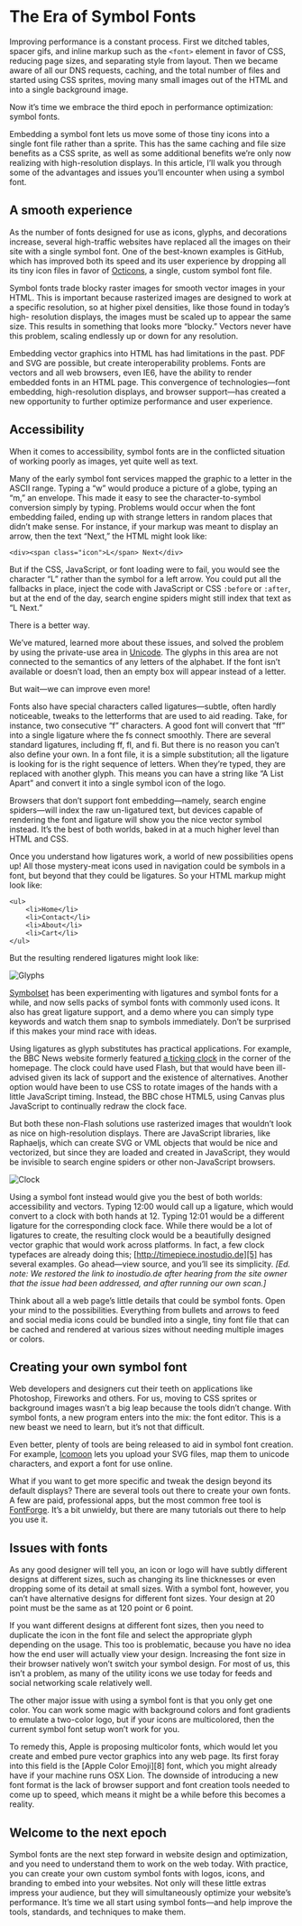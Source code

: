 The Era of Symbol Fonts
============================================================

Improving performance is a constant process. First we ditched tables, spacer
gifs, and inline markup such as the `<font>` element in favor of CSS, reducing
page sizes, and separating style from layout. Then we became aware of all our
DNS requests, caching, and the total number of files and started using CSS
sprites, moving many small images out of the HTML and into a single background
image.

Now it’s time we embrace the third epoch in performance optimization: symbol
fonts.

Embedding a symbol font lets us move some of those tiny icons into a single
font file rather than a sprite. This has the same caching and file size
benefits as a CSS sprite, as well as some additional benefits we’re only now
realizing with high-resolution displays. In this article, I’ll walk you
through some of the advantages and issues you’ll encounter when using a symbol
font.


## A smooth experience ##

As the number of fonts designed for use as icons, glyphs, and decorations
increase, several high-traffic websites have replaced all the images on their
site with a single symbol font. One of the best-known examples is GitHub,
which has improved both its speed and its user experience by dropping all its
tiny icon files in favor of [Octicons][1], a single, custom symbol font file.

Symbol fonts trade blocky raster images for smooth vector images in your HTML.
This is important because rasterized images are designed to work at a specific
resolution, so at higher pixel densities, like those found in today’s high-
resolution displays, the images must be scaled up to appear the same size.
This results in something that looks more “blocky.” Vectors never have this
problem, scaling endlessly up or down for any resolution.

Embedding vector graphics into HTML has had limitations in the past. PDF and
SVG are possible, but create interoperability problems. Fonts are vectors and
all web browsers, even IE6, have the ability to render embedded fonts in an
HTML page. This convergence of technologies—font embedding, high-resolution
displays, and browser support—has created a new opportunity to further
optimize performance and user experience.


## Accessibility ##

When it comes to accessibility, symbol fonts are in the conflicted situation
of working poorly as images, yet quite well as text.

Many of the early symbol font services mapped the graphic to a letter in the
ASCII range. Typing a “w” would produce a picture of a globe, typing an “m,”
an envelope. This made it easy to see the character-to-symbol conversion
simply by typing. Problems would occur when the font embedding failed, ending
up with strange letters in random places that didn’t make sense. For instance,
if your markup was meant to display an arrow, then the text “Next,” the HTML
might look like:

    <div><span class="icon">L</span> Next</div>

But if the CSS, JavaScript, or font loading were to fail, you would see the
character “L” rather than the symbol for a left arrow. You could put all the
fallbacks in place, inject the code with JavaScript or CSS `:before` or
`:after`, but at the end of the day, search engine spiders might still index
that text as “L Next.”

There is a better way.

We’ve matured, learned more about these issues, and solved the problem by
using the private-use area in [Unicode][2]. The glyphs in this area are not
connected to the semantics of any letters of the alphabet. If the font isn’t
available or doesn’t load, then an empty box will appear instead of a letter.

But wait—we can improve even more!

Fonts also have special characters called ligatures—subtle, often hardly
noticeable, tweaks to the letterforms that are used to aid reading. Take, for
instance, two consecutive “f” characters. A good font will convert that “ff”
into a single ligature where the fs connect smoothly. There are several
standard ligatures, including ff, fl, and fi. But there is no reason you can’t
also define your own. In a font file, it is a simple substitution; all the
ligature is looking for is the right sequence of letters. When they’re typed,
they are replaced with another glyph. This means you can have a string like “A
List Apart” and convert it into a single symbol icon of the logo.

Browsers that don’t support font embedding—namely, search engine spiders—will
index the raw un-ligatured text, but devices capable of rendering the font and
ligature will show you the nice vector symbol instead. It’s the best of both
worlds, baked in at a much higher level than HTML and CSS.

Once you understand how ligatures work, a world of new possibilities opens up!
All those mystery-meat icons used in navigation could be symbols in a font,
but beyond that they could be ligatures. So your HTML markup might look like:

    <ul>
        <li>Home</li>
        <li>Contact</li>
        <li>About</li>
        <li>Cart</li>
    </ul>

But the resulting rendered ligatures might look like:  

![][100]


[Symbolset][3] has been experimenting with ligatures and symbol fonts for a
while, and now sells packs of symbol fonts with commonly used icons. It also
has great ligature support, and a demo where you can simply type keywords and
watch them snap to symbols immediately. Don’t be surprised if this makes your
mind race with ideas.

Using ligatures as glyph substitutes has practical applications. For example,
the BBC News website formerly featured [a ticking clock][4] in the corner of
the homepage. The clock could have used Flash, but that would have been ill-
advised given its lack of support and the existence of alternatives. Another
option would have been to use CSS to rotate images of the hands with a little
JavaScript timing. Instead, the BBC chose HTML5, using Canvas plus JavaScript
to continually redraw the clock face.

But both these non-Flash solutions use rasterized images that wouldn’t look as
nice on high-resolution displays. There are JavaScript libraries, like
Raphaeljs, which can create SVG or VML objects that would be nice and
vectorized, but since they are loaded and created in JavaScript, they would be
invisible to search engine spiders or other non-JavaScript browsers.

![][101]

Using a symbol font instead would give you the best of both worlds:
accessibility and vectors. Typing 12:00 would call up a ligature, which would
convert to a clock with both hands at 12. Typing 12:01 would be a different
ligature for the corresponding clock face. While there would be a lot of
ligatures to create, the resulting clock would be a beautifully designed
vector graphic that would work across platforms. In fact, a few clock
typefaces are already doing this; [http://timepiece.inostudio.de][5] has
several examples. Go ahead—view source, and you’ll see its simplicity. *[Ed.
note: We restored the link to inostudio.de after hearing from the site owner
that the issue had been addressed, and after running our own scan.]*

Think about all a web page’s little details that could be symbol fonts. Open
your mind to the possibilities. Everything from bullets and arrows to feed and
social media icons could be bundled into a single, tiny font file that can be
cached and rendered at various sizes without needing multiple images or
colors.


## Creating your own symbol font ##

Web developers and designers cut their teeth on applications like Photoshop,
Fireworks and others. For us, moving to CSS sprites or background images
wasn’t a big leap because the tools didn’t change. With symbol fonts, a new
program enters into the mix: the font editor. This is a new beast we need to
learn, but it’s not that difficult.

Even better, plenty of tools are being released to aid in symbol font
creation. For example, [Icomoon][6] lets you upload your SVG files, map them
to unicode characters, and export a font for use online.

What if you want to get more specific and tweak the design beyond its default
displays? There are several tools out there to create your own fonts. A few
are paid, professional apps, but the most common free tool is [FontForge][7].
It’s a bit unwieldy, but there are many tutorials out there to help you use
it.


## Issues with fonts ##

As any good designer will tell you, an icon or logo will have subtly different
designs at different sizes, such as changing its line thicknesses or even
dropping some of its detail at small sizes. With a symbol font, however, you
can’t have alternative designs for different font sizes. Your design at 20
point must be the same as at 120 point or 6 point.

If you want different designs at different font sizes, then you need to
duplicate the icon in the font file and select the appropriate glyph depending
on the usage. This too is problematic, because you have no idea how the end
user will actually view your design. Increasing the font size in their browser
natively won’t switch your symbol design. For most of us, this isn’t a
problem, as many of the utility icons we use today for feeds and social
networking scale relatively well.

The other major issue with using a symbol font is that you only get one color.
You can work some magic with background colors and font gradients to emulate a
two-color logo, but if your icons are multicolored, then the current symbol
font setup won’t work for you.



To remedy this, Apple is proposing multicolor fonts, which would let you
create and embed pure vector graphics into any web page. Its first foray into
this field is the [Apple Color Emoji][8] font, which you might already have if
your machine runs OSX Lion. The downside of introducing a new font format is
the lack of browser support and font creation tools needed to come up to
speed, which means it might be a while before this becomes a reality.


## Welcome to the next epoch ##

Symbol fonts are the next step forward in website design and optimization, and
you need to understand them to work on the web today. With practice, you can
create your own custom symbol fonts with logos, icons, and branding to embed
into your websites. Not only will these little extras impress your audience,
but they will simultaneously optimize your website’s performance. It’s time we
all start using symbol fonts—and help improve the tools, standards, and
techniques to make them.





[0]: https://github.com/blog/1106-say-hello-to-octicons "Say Hello to Octicons"
[1]: http://en.wikipedia.org/wiki/Private_Use_(Unicode) "Private Use"
[2]: http://symbolset.com/ "Symbolset"
[3]: http://www.bbc.co.uk/blogs/webdeveloper/2010/04/good-news-the-clock-has.shtml "BBC Homepage: Clock"
[4]: http://timepiece.inostudio.de/ "Timepiece Rounded"
[5]: http://icomoon.io/ "IcoMoon"
[6]: http://fontforge.org/ "FontForge"
[7]: http://en.wikipedia.org/wiki/Apple_Color_Emoji "Apple Color Emoji"
[100]: ./img/glyphs.png "Glyphs"
[101]: ./img/clock.png "Clock"